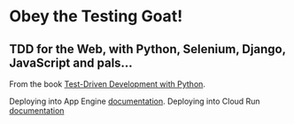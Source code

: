 # Obey the Testing Goat!

## TDD for the Web, with Python, Selenium, Django, JavaScript and pals...

From the book [Test-Driven Development with Python][1].

Deploying into App Engine [documentation][2]. Deploying into Cloud Run [documentation][3]

[1]: http://www.obeythetestinggoat.com/pages/book.html#toc

[2]: https://cloud.google.com/python/django/appengine?hl=es-419

[3]: https://cloud.google.com/python/django/run?hl=es-419